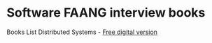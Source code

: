# Software FAANG interview books
Books List
Distributed Systems - [Free digital version ](https://www.distributed-systems.net/index.php/books/ds4/ds4-ebook/)
